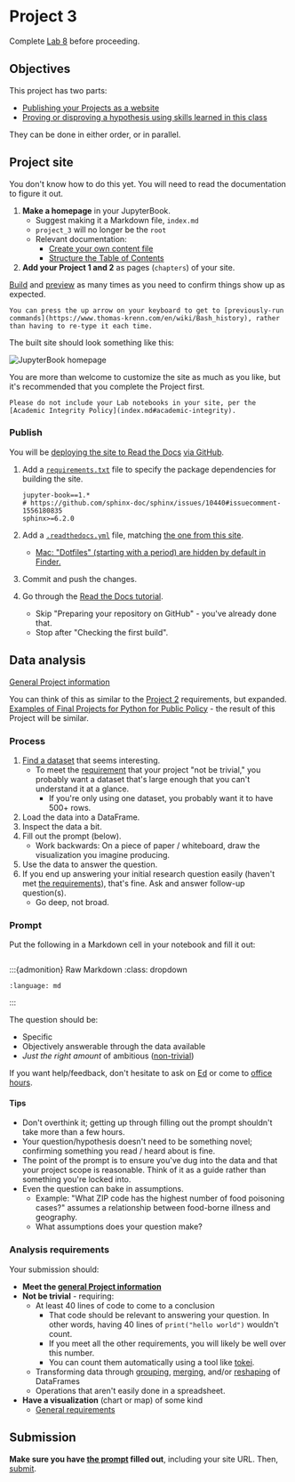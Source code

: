 # Project 3

Complete [Lab 8](lab_8.ipynb#jupyterbook) before proceeding.

## Objectives

This project has two parts:

- [Publishing your Projects as a website](#project-site)
- [Proving or disproving a hypothesis using skills learned in this class](#data-analysis)

They can be done in either order, or in parallel.

## Project site

You don't know how to do this yet. You will need to read the documentation to figure it out.

1. **Make a homepage** in your JupyterBook.
   - Suggest making it a Markdown file, `index.md`
   - `project_3` will no longer be the `root`
   - Relevant documentation:
     - [Create your own content file](https://jupyterbook.org/en/stable/start/new-file.html)
     - [Structure the Table of Contents](https://jupyterbook.org/en/stable/structure/toc.html)
1. **Add your Project 1 and 2** as pages (`chapters`) of your site.

[Build](lab_8.ipynb#build-the-site) and [preview](lab_8.ipynb#view-the-site-locally) as many times as you need to confirm things show up as expected.

```{tip}
You can press the up arrow on your keyboard to get to [previously-run commands](https://www.thomas-krenn.com/en/wiki/Bash_history), rather than having to re-type it each time.
```

The built site should look something like this:

![JupyterBook homepage](img/book_home.png)

You are more than welcome to customize the site as much as you like, but it's recommended that you complete the Project first.

```{caution}
Please do not include your Lab notebooks in your site, per the [Academic Integrity Policy](index.md#academic-integrity).
```

### Publish

You will be [deploying the site to Read the Docs](https://jupyterbook.org/en/stable/publish/readthedocs.html) [via GitHub](https://docs.readthedocs.io/en/stable/tutorial/index.html).

1. Add a [`requirements.txt`](https://pip.pypa.io/en/stable/reference/requirements-file-format/) file to specify the package dependencies for building the site.

   ```
   jupyter-book==1.*
   # https://github.com/sphinx-doc/sphinx/issues/10440#issuecomment-1556180835
   sphinx>=6.2.0
   ```

1. Add a [`.readthedocs.yml`](https://docs.readthedocs.io/en/stable/config-file/index.html) file, matching [the one from this site](https://github.com/afeld/computing-in-context/blob/main/.readthedocs.yaml).
   - [Mac: "Dotfiles" (starting with a period) are hidden by default in Finder.](https://www.avast.com/c-mac-show-hidden-files)
1. Commit and push the changes.
1. Go through the [Read the Docs tutorial](https://docs.readthedocs.io/en/stable/tutorial/index.html#creating-a-read-the-docs-account).
   - Skip "Preparing your repository on GitHub" - you've already done that.
   - Stop after "Checking the first build".

## Data analysis

[General Project information](projects.md)

You can think of this as similar to the [Project 2](project_2.md) requirements, but expanded. [Examples of Final Projects for Python for Public Policy](https://python-public-policy.afeld.me/en/columbia/final_project/examples.html) - the result of this Project will be similar.

### Process

1. [Find a dataset](projects.md#requirements) that seems interesting.
   - To meet the [requirement](#analysis-requirements) that your project "not be trivial," you probably want a dataset that's large enough that you can't understand it at a glance.
     - If you're only using one dataset, you probably want it to have 500+ rows.
1. Load the data into a DataFrame.
1. Inspect the data a bit.
1. Fill out the prompt (below).
   - Work backwards: On a piece of paper / whiteboard, draw the visualization you imagine producing.
1. Use the data to answer the question.
1. If you end up answering your initial research question easily (haven't met [the requirements](#analysis-requirements)), that's fine. Ask and answer follow-up question(s).
   - Go deep, not broad.

### Prompt

Put the following in a Markdown cell in your notebook and fill it out:

<!-- https://myst-parser.readthedocs.io/en/latest/syntax/organising_content.html#inserting-other-documents-directly-into-the-current-document -->

```{include} src/project_3_prompt.md

```

:::{admonition} Raw Markdown
:class: dropdown

```{literalinclude} src/project_3_prompt.md
:language: md
```

:::

The question should be:

- Specific
- Objectively answerable through the data available
- _Just the right amount_ of ambitious ([non-trivial](#analysis-requirements))

If you want help/feedback, don't hesitate to ask on [Ed](https://courseworks2.columbia.edu/courses/230821/external_tools/37606?display=borderless) or come to [office hours](office_hours.md).

#### Tips

- Don't overthink it; getting up through filling out the prompt shouldn't take more than a few hours.
- Your question/hypothesis doesn't need to be something novel; confirming something you read / heard about is fine.
- The point of the prompt is to ensure you've dug into the data and that your project scope is reasonable. Think of it as a guide rather than something you're locked into.
- Even the question can bake in assumptions.
  - Example: "What ZIP code has the highest number of food poisoning cases?" assumes a relationship between food-borne illness and geography.
  - What assumptions does your question make?

### Analysis requirements

Your submission should:

- **Meet the [general Project information](projects.md#requirements)**
- **Not be trivial** - requiring:
  - At least 40 lines of code to come to a conclusion
    - That code should be relevant to answering your question. In other words, having 40 lines of `print("hello world")` wouldn't count.
    - If you meet all the other requirements, you will likely be well over this number.
    - You can count them automatically using a tool like [tokei](https://github.com/XAMPPRocky/tokei).
  - Transforming data through [grouping](https://pandas.pydata.org/pandas-docs/stable/user_guide/groupby.html), [merging](https://pandas.pydata.org/pandas-docs/stable/user_guide/merging.html#merge), and/or [reshaping](https://pandas.pydata.org/docs/user_guide/reshaping.html) of DataFrames
  - Operations that aren't easily done in a spreadsheet.
- **Have a visualization** (chart or map) of some kind
  - [General requirements](projects.md#visualizations)

## Submission

**Make sure you have [the prompt](#prompt) filled out**, including your site URL. Then, [submit](notebooks.md#submission).
